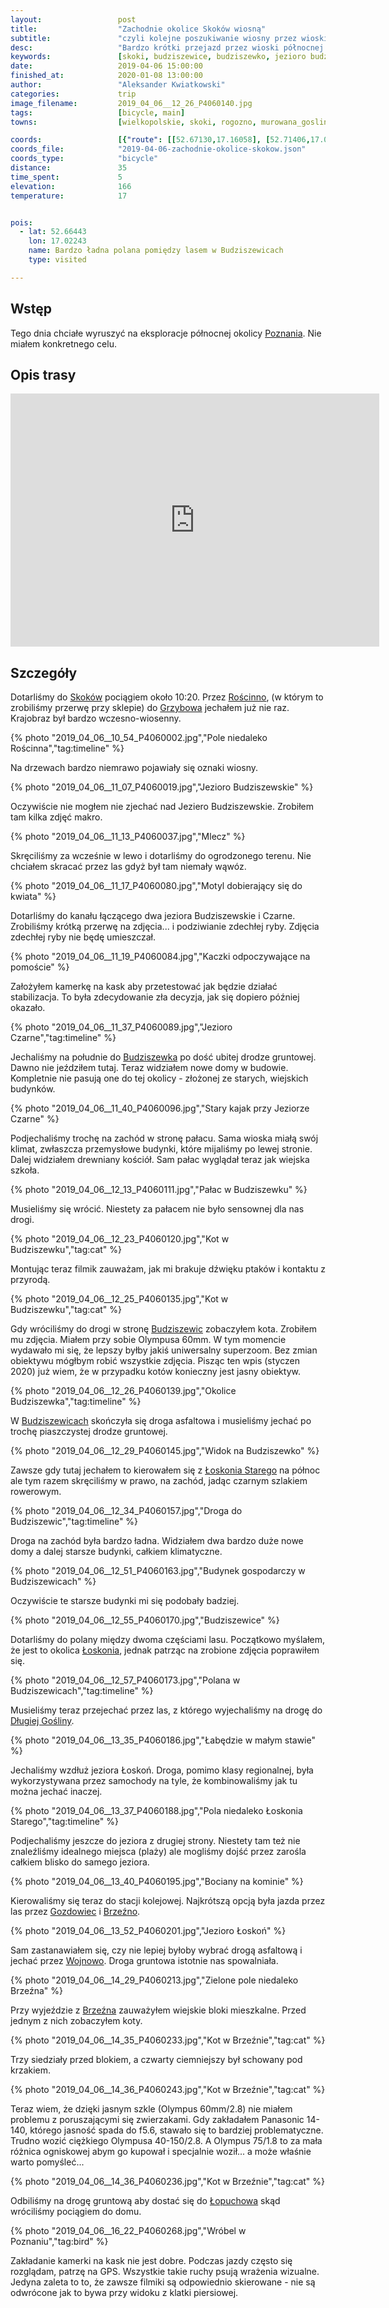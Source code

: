 ```yaml
---
layout:                 post
title:                  "Zachodnie okolice Skoków wiosną"
subtitle:               "czyli kolejne poszukiwanie wiosny przez wioski północnej Wielkopolski"
desc:                   "Bardzo krótki przejazd przez wioski północnej Wielkopolski w poszukiwaniu wiosny. Wiosny nie znalazłem, ale znalazłem koty i zrozumiałem, że warto wozić dodatkowy obiektyw na koty."
keywords:               [skoki, budziszewice, budziszewko, jezioro budziszewskie, wojnowo, łopuchowo]
date:                   2019-04-06 15:00:00
finished_at:            2020-01-08 13:00:00
author:                 "Aleksander Kwiatkowski"
categories:             trip
image_filename:         2019_04_06__12_26_P4060140.jpg
tags:                   [bicycle, main]
towns:                  [wielkopolskie, skoki, rogozno, murowana_goslina]

coords:                 [{"route": [[52.67130,17.16058], [52.71406,17.09415], [52.69414,17.07063], [52.67072,17.06153], [52.66947,17.02754], [52.64094,17.03527], [52.63375,17.10685], [52.61291,17.09312]], "type": "bicycle"}]
coords_file:            "2019-04-06-zachodnie-okolice-skokow.json"
coords_type:            "bicycle"
distance:               35
time_spent:             5
elevation:              166
temperature:            17


pois:
  - lat: 52.66443
    lon: 17.02243
    name: Bardzo ładna polana pomiędzy lasem w Budziszewicach
    type: visited

---
```


[wiki-skoki]: https://pl.wikipedia.org/wiki/Skoki_(powiat_w%C4%85growiecki)
[wiki-roscinno]: https://pl.wikipedia.org/wiki/Ro%C5%9Bcinno
[wiki-grzybowo]: https://pl.wikipedia.org/wiki/Grzybowo_(powiat_w%C4%85growiecki)
[wiki-budziszewko]: https://pl.wikipedia.org/wiki/Budziszewko
[wiki-budziszewice]: https://pl.wikipedia.org/wiki/Budziszewice_(wojew%C3%B3dztwo_wielkopolskie)
[wiki-loskon-stary]: https://pl.wikipedia.org/wiki/%C5%81osko%C5%84_Stary
[wiki-loskon]: https://pl.wikipedia.org/wiki/%C5%81osko%C5%84_(osada_le%C5%9Bna)
[wiki-dluga-goslina]: https://pl.wikipedia.org/wiki/D%C5%82uga_Go%C5%9Blina
[wiki-gozdowiec]: https://pl.wikipedia.org/wiki/Gozdowiec
[wiki-brzezno]: https://pl.wikipedia.org/wiki/Brze%C5%BAno_(powiat_w%C4%85growiecki)
[wiki-wojnowo]: https://pl.wikipedia.org/wiki/Wojnowo_(wojew%C3%B3dztwo_wielkopolskie)
[wiki-lopuchowo]: https://pl.wikipedia.org/wiki/%C5%81opuchowo_(wojew%C3%B3dztwo_wielkopolskie)
[wiki-poznan]: https://pl.wikipedia.org/wiki/Pozna%C5%84

## Wstęp

Tego dnia chciałe wyruszyć na eksploracje północnej okolicy [Poznania][wiki-poznan].
Nie miałem konkretnego celu.

## Opis trasy

<iframe height='405' width='590' frameborder='0' allowtransparency='true' scrolling='no' src='https://www.strava.com/activities/2269901861/embed/bd5fe118945cf74925a5a6688c876746b103b57b'></iframe>

## Szczegóły

Dotarliśmy do [Skoków][wiki-skoki] pociągiem około 10:20. Przez [Rościnno][wiki-roscinno],
(w którym to zrobiliśmy przerwę przy sklepie)
do [Grzybowa][wiki-grzybowo] jechałem już nie raz. Krajobraz był bardzo
wczesno-wiosenny.

{% photo "2019_04_06__10_54_P4060002.jpg","Pole niedaleko Rościnna","tag:timeline" %}

Na drzewach bardzo niemrawo pojawiały się oznaki wiosny.

{% photo "2019_04_06__11_07_P4060019.jpg","Jezioro Budziszewskie" %}

Oczywiście nie mogłem nie zjechać nad Jeziero Budziszewskie. Zrobiłem tam
kilka zdjęć makro.

{% photo "2019_04_06__11_13_P4060037.jpg","Mlecz" %}

Skręciliśmy za wcześnie w lewo i dotarliśmy do ogrodzonego terenu. Nie chciałem skracać
przez las gdyż był tam niemały wąwóz.

{% photo "2019_04_06__11_17_P4060080.jpg","Motyl dobierający się do kwiata" %}

Dotarliśmy do kanału łączącego dwa jeziora Budziszewskie i Czarne. Zrobiliśmy krótką przerwę
na zdjęcia... i podziwianie zdechłej ryby. Zdjęcia zdechłej ryby nie będę umieszczał.

{% photo "2019_04_06__11_19_P4060084.jpg","Kaczki odpoczywające na pomoście" %}

Założyłem kamerkę na kask aby przetestować jak będzie działać stabilizacja.
To była zdecydowanie zła decyzja, jak się dopiero później okazało.

{% photo "2019_04_06__11_37_P4060089.jpg","Jezioro Czarne","tag:timeline" %}

Jechaliśmy na południe do [Budziszewka][wiki-budziszewko] po dość ubitej drodze
gruntowej. Dawno nie jeździłem tutaj. Teraz widziałem nowe domy w budowie.
Kompletnie nie pasują one do tej okolicy - złożonej ze starych, wiejskich budynków.

{% photo "2019_04_06__11_40_P4060096.jpg","Stary kajak przy Jeziorze Czarne" %}

Podjechaliśmy trochę na zachód w stronę pałacu. Sama wioska miałą swój klimat,
zwłaszcza przemysłowe budynki, które mijaliśmy po lewej stronie.
Dalej widziałem drewniany kościół. Sam pałac wyglądał teraz jak wiejska szkoła.

{% photo "2019_04_06__12_13_P4060111.jpg","Pałac w Budziszewku" %}

Musieliśmy się wrócić. Niestety za pałacem nie było sensownej dla nas drogi.

{% photo "2019_04_06__12_23_P4060120.jpg","Kot w Budziszewku","tag:cat" %}

Montując teraz filmik zauważam, jak mi brakuje dźwięku ptaków i kontaktu
z przyrodą.

{% photo "2019_04_06__12_25_P4060135.jpg","Kot w Budziszewku","tag:cat" %}

Gdy wróciliśmy do drogi w stronę [Budziszewic][wiki-budziszewice]
zobaczyłem kota. Zrobiłem mu zdjęcia. Miałem przy sobie Olympusa 60mm.
W tym momencie wydawało mi się, że lepszy byłby jakiś uniwersalny superzoom.
Bez zmian obiektywu mógłbym robić wszystkie zdjęcia. Pisząc ten wpis
(styczen 2020) już wiem, że w przypadku kotów konieczny jest jasny obiektyw.

{% photo "2019_04_06__12_26_P4060139.jpg","Okolice Budziszewka","tag:timeline" %}

W [Budziszewicach][wiki-budziszewice] skończyła się droga asfaltowa i musieliśmy
jechać po trochę piaszczystej drodze gruntowej.

{% photo "2019_04_06__12_29_P4060145.jpg","Widok na Budziszewko" %}

Zawsze gdy tutaj jechałem to kierowałem się z [Łoskonia Starego][wiki-loskon-stary]
na północ ale tym razem skręciliśmy w prawo, na zachód,
jadąc czarnym szlakiem rowerowym.

{% photo "2019_04_06__12_34_P4060157.jpg","Droga do Budziszewic","tag:timeline" %}

Droga na zachód była bardzo ładna. Widziałem dwa bardzo duże nowe domy a dalej
starsze budynki, całkiem klimatyczne.

{% photo "2019_04_06__12_51_P4060163.jpg","Budynek gospodarczy w Budziszewicach" %}

Oczywiście te starsze budynki mi się
podobały badziej.

{% photo "2019_04_06__12_55_P4060170.jpg","Budziszewice" %}

Dotarliśmy do polany między dwoma częściami lasu. Początkowo myślałem, że jest to
okolica [Łoskonia][wiki-loskon], jednak patrząc na zrobione zdjęcia poprawiłem
się.

{% photo "2019_04_06__12_57_P4060173.jpg","Polana w Budziszewicach","tag:timeline" %}

Musieliśmy teraz przejechać przez las, z którego wyjechaliśmy na drogę do
[Długiej Gośliny][wiki-dluga-goslina].

{% photo "2019_04_06__13_35_P4060186.jpg","Łabędzie w małym stawie" %}

Jechaliśmy wzdłuż jeziora Łoskoń. Droga, pomimo klasy regionalnej, była
wykorzystywana przez samochody na tyle, że kombinowaliśmy jak tu można
jechać inaczej.

{% photo "2019_04_06__13_37_P4060188.jpg","Pola niedaleko Łoskonia Starego","tag:timeline" %}

Podjechaliśmy jeszcze do jeziora z drugiej strony. Niestety tam też nie
znaleźliśmy idealnego miejsca (plaży) ale mogliśmy dojść
przez zarośla całkiem blisko do samego jeziora.

{% photo "2019_04_06__13_40_P4060195.jpg","Bociany na kominie" %}

Kierowaliśmy się teraz do stacji kolejowej. Najkrótszą opcją była jazda przez
las przez [Gozdowiec][wiki-gozdowiec] i [Brzeźno][wiki-brzezno].

{% photo "2019_04_06__13_52_P4060201.jpg","Jezioro Łoskoń" %}

Sam zastanawiałem
się, czy nie lepiej byłoby wybrać drogą asfaltową i jechać
przez [Wojnowo][wiki-wojnowo]. Droga gruntowa istotnie nas spowalniała.

{% photo "2019_04_06__14_29_P4060213.jpg","Zielone pole niedaleko Brzeźna" %}

Przy wyjeździe z [Brzeźna][wiki-brzezno] zauważyłem wiejskie bloki mieszkalne.
Przed jednym z nich zobaczyłem koty.

{% photo "2019_04_06__14_35_P4060233.jpg","Kot w Brzeźnie","tag:cat" %}

Trzy siedziały przed blokiem, a czwarty ciemniejszy był schowany pod krzakiem.

{% photo "2019_04_06__14_36_P4060243.jpg","Kot w Brzeźnie","tag:cat" %}

Teraz wiem, że dzięki jasnym szkle (Olympus 60mm/2.8) nie miałem problemu
z poruszającymi się zwierzakami. Gdy zakładałem Panasonic 14-140, którego jasność
spada do f5.6, stawało się to bardziej problematyczne. Trudno wozić
ciężkiego Olympusa 40-150/2.8. A Olympus 75/1.8 to za mała różnica ogniskowej abym go kupował
i specjalnie woził... a może właśnie warto pomyśleć...

{% photo "2019_04_06__14_36_P4060236.jpg","Kot w Brzeźnie","tag:cat" %}

Odbiliśmy na drogę gruntową aby dostać się do [Łopuchowa][wiki-lopuchowo]
skąd wróciliśmy pociągiem do domu.

{% photo "2019_04_06__16_22_P4060268.jpg","Wróbel w Poznaniu","tag:bird" %}

Zakładanie kamerki na kask nie jest dobre. Podczas jazdy często się rozglądam,
patrzę na GPS. Wszystkie takie ruchy psują wrażenia wizualne. Jedyna zaleta to to,
że zawsze filmiki są odpowiednio skierowane - nie są odwrócone jak to bywa
przy widoku z klatki piersiowej.
